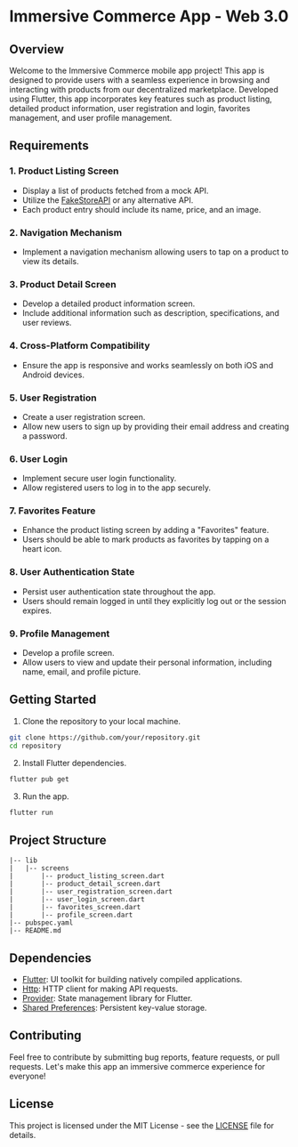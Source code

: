 # Immersive Commerce App - Web 3.0

## Overview

Welcome to the Immersive Commerce mobile app project! This app is designed to provide users with a seamless experience in browsing and interacting with products from our decentralized marketplace. Developed using Flutter, this app incorporates key features such as product listing, detailed product information, user registration and login, favorites management, and user profile management.

## Requirements

### 1. Product Listing Screen

- Display a list of products fetched from a mock API.
- Utilize the [FakeStoreAPI](https://fakestoreapi.com/) or any alternative API.
- Each product entry should include its name, price, and an image.

### 2. Navigation Mechanism

- Implement a navigation mechanism allowing users to tap on a product to view its details.

### 3. Product Detail Screen

- Develop a detailed product information screen.
- Include additional information such as description, specifications, and user reviews.

### 4. Cross-Platform Compatibility

- Ensure the app is responsive and works seamlessly on both iOS and Android devices.

### 5. User Registration

- Create a user registration screen.
- Allow new users to sign up by providing their email address and creating a password.

### 6. User Login

- Implement secure user login functionality.
- Allow registered users to log in to the app securely.

### 7. Favorites Feature

- Enhance the product listing screen by adding a "Favorites" feature.
- Users should be able to mark products as favorites by tapping on a heart icon.

### 8. User Authentication State

- Persist user authentication state throughout the app.
- Users should remain logged in until they explicitly log out or the session expires.

### 9. Profile Management

- Develop a profile screen.
- Allow users to view and update their personal information, including name, email, and profile picture.

## Getting Started

1. Clone the repository to your local machine.

```bash
git clone https://github.com/your/repository.git
cd repository
```

2. Install Flutter dependencies.

```bash
flutter pub get
```

3. Run the app.

```bash
flutter run
```

## Project Structure

```
|-- lib
|   |-- screens
|       |-- product_listing_screen.dart
|       |-- product_detail_screen.dart
|       |-- user_registration_screen.dart
|       |-- user_login_screen.dart
|       |-- favorites_screen.dart
|       |-- profile_screen.dart
|-- pubspec.yaml
|-- README.md
```

## Dependencies

- [Flutter](https://flutter.dev/): UI toolkit for building natively compiled applications.
- [Http](https://pub.dev/packages/http): HTTP client for making API requests.
- [Provider](https://pub.dev/packages/provider): State management library for Flutter.
- [Shared Preferences](https://pub.dev/packages/shared_preferences): Persistent key-value storage.

## Contributing

Feel free to contribute by submitting bug reports, feature requests, or pull requests. Let's make this app an immersive commerce experience for everyone!

## License

This project is licensed under the MIT License - see the [LICENSE](LICENSE) file for details.